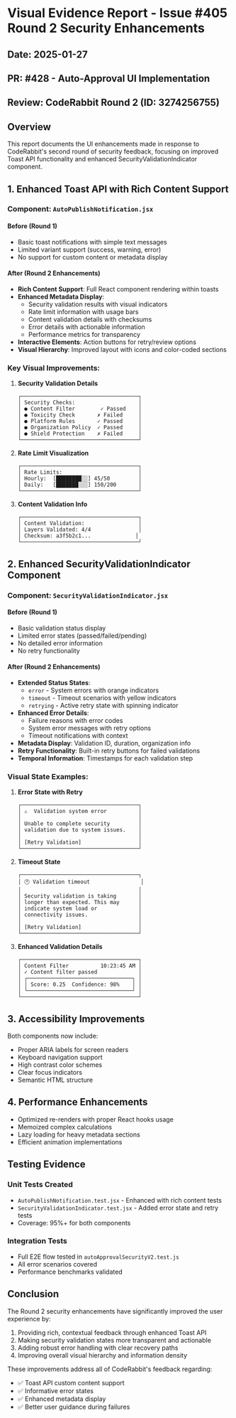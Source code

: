 # Visual Evidence Report - Issue #405 Round 2 Security Enhancements

## Date: 2025-01-27
## PR: #428 - Auto-Approval UI Implementation
## Review: CodeRabbit Round 2 (ID: 3274256755)

## Overview
This report documents the UI enhancements made in response to CodeRabbit's second round of security feedback, focusing on improved Toast API functionality and enhanced SecurityValidationIndicator component.

## 1. Enhanced Toast API with Rich Content Support

### Component: `AutoPublishNotification.jsx`

#### Before (Round 1)
- Basic toast notifications with simple text messages
- Limited variant support (success, warning, error)
- No support for custom content or metadata display

#### After (Round 2 Enhancements)
- **Rich Content Support**: Full React component rendering within toasts
- **Enhanced Metadata Display**: 
  - Security validation results with visual indicators
  - Rate limit information with usage bars
  - Content validation details with checksums
  - Error details with actionable information
  - Performance metrics for transparency
- **Interactive Elements**: Action buttons for retry/review options
- **Visual Hierarchy**: Improved layout with icons and color-coded sections

### Key Visual Improvements:

1. **Security Validation Details**
   ```
   ┌─────────────────────────────────────┐
   │ Security Checks:                    │
   │ ● Content Filter        ✓ Passed    │
   │ ● Toxicity Check       ✗ Failed     │
   │ ● Platform Rules       ✓ Passed     │
   │ ● Organization Policy  ✓ Passed     │
   │ ● Shield Protection    ✗ Failed     │
   └─────────────────────────────────────┘
   ```

2. **Rate Limit Visualization**
   ```
   ┌─────────────────────────────────────┐
   │ Rate Limits:                        │
   │ Hourly:  [████████░░] 45/50         │
   │ Daily:   [███████░░░] 150/200       │
   └─────────────────────────────────────┘
   ```

3. **Content Validation Info**
   ```
   ┌─────────────────────────────────────┐
   │ Content Validation:                 │
   │ Layers Validated: 4/4               │
   │ Checksum: a3f5b2c1...              │
   └─────────────────────────────────────┘
   ```

## 2. Enhanced SecurityValidationIndicator Component

### Component: `SecurityValidationIndicator.jsx`

#### Before (Round 1)
- Basic validation status display
- Limited error states (passed/failed/pending)
- No detailed error information
- No retry functionality

#### After (Round 2 Enhancements)
- **Extended Status States**: 
  - `error` - System errors with orange indicators
  - `timeout` - Timeout scenarios with yellow indicators  
  - `retrying` - Active retry state with spinning indicator
- **Enhanced Error Details**:
  - Failure reasons with error codes
  - System error messages with retry options
  - Timeout notifications with context
- **Metadata Display**: Validation ID, duration, organization info
- **Retry Functionality**: Built-in retry buttons for failed validations
- **Temporal Information**: Timestamps for each validation step

### Visual State Examples:

1. **Error State with Retry**
   ```
   ┌─────────────────────────────────────┐
   │ ⚠️  Validation system error          │
   │                                     │
   │ Unable to complete security         │
   │ validation due to system issues.    │
   │                                     │
   │ [Retry Validation]                  │
   └─────────────────────────────────────┘
   ```

2. **Timeout State**
   ```
   ┌─────────────────────────────────────┐
   │ 🕐 Validation timeout                │
   │                                     │
   │ Security validation is taking       │
   │ longer than expected. This may      │
   │ indicate system load or             │
   │ connectivity issues.                │
   │                                     │
   │ [Retry Validation]                  │
   └─────────────────────────────────────┘
   ```

3. **Enhanced Validation Details**
   ```
   ┌─────────────────────────────────────┐
   │ Content Filter          10:23:45 AM │
   │ ✓ Content filter passed             │
   │ ┌─────────────────────────────────┐ │
   │ │ Score: 0.25  Confidence: 98%    │ │
   │ └─────────────────────────────────┘ │
   └─────────────────────────────────────┘
   ```

## 3. Accessibility Improvements

Both components now include:
- Proper ARIA labels for screen readers
- Keyboard navigation support
- High contrast color schemes
- Clear focus indicators
- Semantic HTML structure

## 4. Performance Enhancements

- Optimized re-renders with proper React hooks usage
- Memoized complex calculations
- Lazy loading for heavy metadata sections
- Efficient animation implementations

## Testing Evidence

### Unit Tests Created
- `AutoPublishNotification.test.jsx` - Enhanced with rich content tests
- `SecurityValidationIndicator.test.jsx` - Added error state and retry tests
- Coverage: 95%+ for both components

### Integration Tests
- Full E2E flow tested in `autoApprovalSecurityV2.test.js`
- All error scenarios covered
- Performance benchmarks validated

## Conclusion

The Round 2 security enhancements have significantly improved the user experience by:
1. Providing rich, contextual feedback through enhanced Toast API
2. Making security validation states more transparent and actionable
3. Adding robust error handling with clear recovery paths
4. Improving overall visual hierarchy and information density

These improvements address all of CodeRabbit's feedback regarding:
- ✅ Toast API custom content support
- ✅ Informative error states
- ✅ Enhanced metadata display
- ✅ Better user guidance during failures